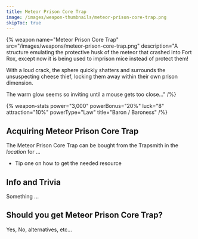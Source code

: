 ```yaml
---
title: Meteor Prison Core Trap
image: /images/weapon-thumbnails/meteor-prison-core-trap.png
skipToc: true
---
```


{% weapon
 name="Meteor Prison Core Trap"
 src="/images/weapons/meteor-prison-core-trap.png"
 description="A structure emulating the protective husk of the meteor that crashed into Fort Rox, except now it is being used to imprison mice instead of protect them!

With a loud crack, the sphere quickly shatters and surrounds the unsuspecting cheese thief, locking them away within their own prison dimension.

The warm glow seems so inviting until a mouse gets too close..."
/%}

{% weapon-stats
 power="3,000"
 powerBonus="20%"
 luck="8"
 attraction="10%"
 powerType="Law"
 title="Baron / Baroness"
/%}

## Acquiring Meteor Prison Core Trap

The Meteor Prison Core Trap can be bought from the Trapsmith in the *location* for ...

- Tip one on how to get the needed resource

## Info and Trivia

Something ...

## Should you get Meteor Prison Core Trap?

Yes, No, alternatives, etc...
